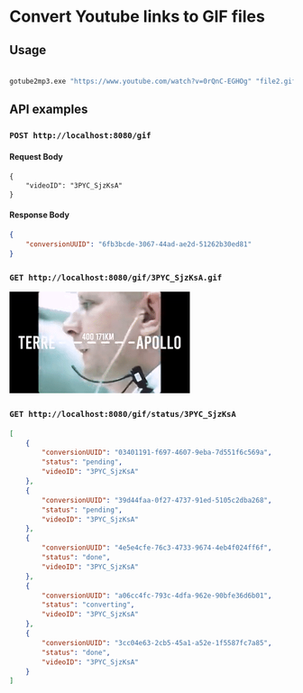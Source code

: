 # Convert Youtube links to GIF files

## Usage

```bash

gotube2mp3.exe "https://www.youtube.com/watch?v=0rQnC-EGHOg" "file2.gif"

```

## API examples

### `POST http://localhost:8080/gif`

#### Request Body
```
{
    "videoID": "3PYC_SjzKsA"
}
```

#### Response Body

```json
{
    "conversionUUID": "6fb3bcde-3067-44ad-ae2d-51262b30ed81"
}
```

### `GET http://localhost:8080/gif/3PYC_SjzKsA.gif`

![# GIF as binary data](/example.gif)

### `GET http://localhost:8080/gif/status/3PYC_SjzKsA`

```json
[
    {
        "conversionUUID": "03401191-f697-4607-9eba-7d551f6c569a",
        "status": "pending",
        "videoID": "3PYC_SjzKsA"
    },
    {
        "conversionUUID": "39d44faa-0f27-4737-91ed-5105c2dba268",
        "status": "pending",
        "videoID": "3PYC_SjzKsA"
    },
    {
        "conversionUUID": "4e5e4cfe-76c3-4733-9674-4eb4f024ff6f",
        "status": "done",
        "videoID": "3PYC_SjzKsA"
    },
    {
        "conversionUUID": "a06cc4fc-793c-4dfa-962e-90bfe36d6b01",
        "status": "converting",
        "videoID": "3PYC_SjzKsA"
    },
    {
        "conversionUUID": "3cc04e63-2cb5-45a1-a52e-1f5587fc7a85",
        "status": "done",
        "videoID": "3PYC_SjzKsA"
    }
]
```